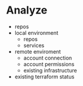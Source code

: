 # Analyze
- repos
- local environment
  - repos
  - services
- remote enviroment
  - account connection
  - account permissions
  - existing infrastructure
- existing terraform status
